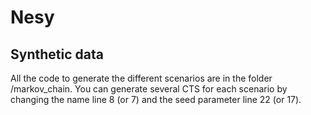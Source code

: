 # Nesy

## Synthetic data

All the code to generate the different scenarios are in the folder /markov_chain. 
You can generate several CTS for each scenario by changing the name line 8 (or 7) and the seed parameter line 22 (or 17).

